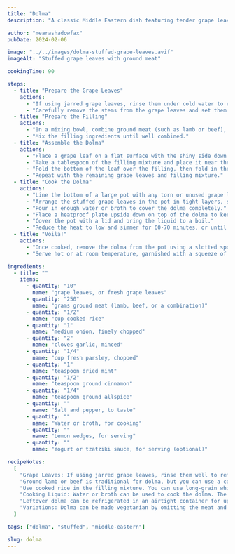 ```yaml
---
title: "Dolma"
description: "A classic Middle Eastern dish featuring tender grape leaves stuffed with a mixture of ground meat, rice, and aromatic spices."

author: "mearashadowfax"
pubDate: 2024-02-06

image: "../../images/dolma-stuffed-grape-leaves.avif"
imageAlt: "Stuffed grape leaves with ground meat"

cookingTime: 90

steps:
  - title: "Prepare the Grape Leaves"
    actions:
      - "If using jarred grape leaves, rinse them under cold water to remove excess brine. If using fresh grape leaves, blanch them in boiling water for 2-3 minutes, then transfer to an ice bath to cool."
      - "Carefully remove the stems from the grape leaves and set them aside."
  - title: "Prepare the Filling"
    actions:
      - "In a mixing bowl, combine ground meat (such as lamb or beef), cooked rice, finely chopped onion, minced garlic, chopped parsley, dried mint, ground cinnamon, ground allspice, salt, and pepper."
      - "Mix the filling ingredients until well combined."
  - title: "Assemble the Dolma"
    actions:
      - "Place a grape leaf on a flat surface with the shiny side down and the stem end facing you."
      - "Take a tablespoon of the filling mixture and place it near the stem end of the grape leaf."
      - "Fold the bottom of the leaf over the filling, then fold in the sides, and roll tightly to form a neat cylinder."
      - "Repeat with the remaining grape leaves and filling mixture."
  - title: "Cook the Dolma"
    actions:
      - "Line the bottom of a large pot with any torn or unused grape leaves to prevent sticking."
      - "Arrange the stuffed grape leaves in the pot in tight layers, seam side down."
      - "Pour in enough water or broth to cover the dolma completely."
      - "Place a heatproof plate upside down on top of the dolma to keep them submerged while cooking."
      - "Cover the pot with a lid and bring the liquid to a boil."
      - "Reduce the heat to low and simmer for 60-70 minutes, or until the grape leaves are tender and the filling is cooked through."
  - title: "Voila!"
    actions:
      - "Once cooked, remove the dolma from the pot using a slotted spoon and transfer them to a serving platter."
      - "Serve hot or at room temperature, garnished with a squeeze of lemon juice and a dollop of yogurt or tzatziki sauce if desired."

ingredients:
  - title: ""
    items:
      - quantity: "10"
        name: "grape leaves, or fresh grape leaves"
      - quantity: "250"
        name: "grams ground meat (lamb, beef, or a combination)"
      - quantity: "1/2"
        name: "cup cooked rice"
      - quantity: "1"
        name: "medium onion, finely chopped"
      - quantity: "2"
        name: "cloves garlic, minced"
      - quantity: "1/4"
        name: "cup fresh parsley, chopped"
      - quantity: "1"
        name: "teaspoon dried mint"
      - quantity: "1/2"
        name: "teaspoon ground cinnamon"
      - quantity: "1/4"
        name: "teaspoon ground allspice"
      - quantity: ""
        name: "Salt and pepper, to taste"
      - quantity: ""
        name: "Water or broth, for cooking"
      - quantity: ""
        name: "Lemon wedges, for serving"
      - quantity: ""
        name: "Yogurt or tzatziki sauce, for serving (optional)"

recipeNotes:
  [
    "Grape Leaves: If using jarred grape leaves, rinse them well to remove excess brine. If using fresh grape leaves, blanch them briefly in boiling water to soften before using.",
    "Ground lamb or beef is traditional for dolma, but you can use a combination of both for added flavor.",
    "Use cooked rice in the filling mixture. You can use long-grain white rice or short-grain rice, such as Arborio.",
    "Cooking Liquid: Water or broth can be used to cook the dolma. The liquid should cover the dolma completely in the pot.",
    "Leftover dolma can be refrigerated in an airtight container for up to 3 days. Reheat gently before serving.",
    "Variations: Dolma can be made vegetarian by omitting the meat and doubling the amount of rice. You can also add pine nuts or currants to the filling for extra texture and flavor.",
  ]

tags: ["dolma", "stuffed", "middle-eastern"]

slug: dolma
---
```

